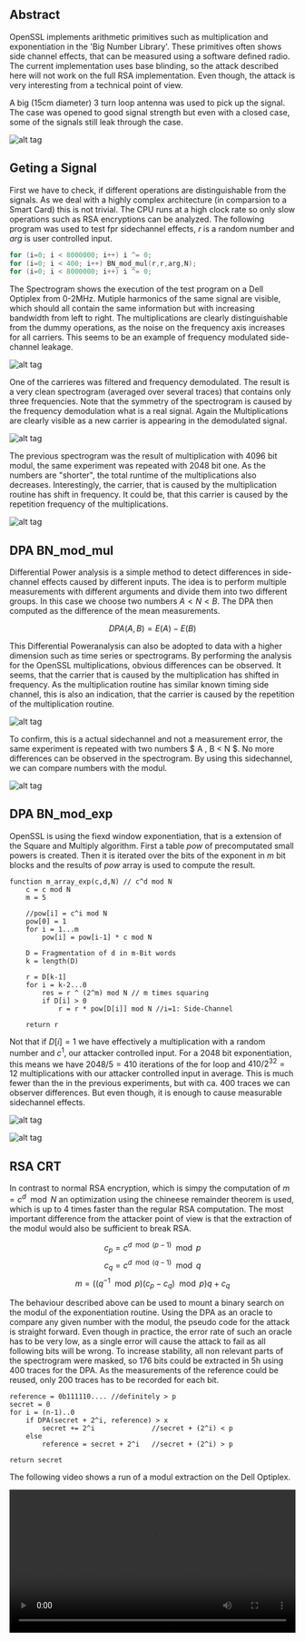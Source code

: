 ## Abstract
OpenSSL implements arithmetic primitives such as multiplication and exponentiation in the 'Big Number Library'.
These primitives often shows side channel effects, that can be measured using a software defined radio.
The current implementation uses base blinding, so the attack described here will not work on the full RSA implementation.
Even though, the attack is very interesting from a technical point of view.

A big (15cm diameter) 3 turn loop antenna was used to pick up the signal.
The case was opened to good signal strength but even with a closed case, some of the signals still leak through the case.

![alt tag](images/setup-pc.jpg)

## Geting a Signal
First we have to check, if different operations are distinguishable from the signals.
As we deal with a highly complex architecture (in comparsion to a Smart Card) this is not trivial.
The CPU runs at a high clock rate so only slow operations such as RSA encryptions can be analyzed.
The following program was used to test fpr sidechannel effects, $r$ is a random number and $arg$ is user controlled input.

```C
for (i=0; i < 8000000; i++) i ^= 0;
for (i=0; i < 400; i++) BN_mod_mul(r,r,arg,N);
for (i=0; i < 8000000; i++) i ^= 0;
```

The Spectrogram shows the execution of the test program on a Dell Optiplex from 0-2MHz.
Mutiple harmonics of the same signal are visible, which should all contain the same information but with increasing bandwidth from left to right.
The multiplications are clearly distinguishable from the dummy operations, as the noise on the frequency axis increases for all carriers.
This seems to be an example of frequency modulated side-channel leakage.

![alt tag](images/dell-mul-raw.jpg)

One of the carrieres was filtered and frequency demodulated.
The result is a very clean spectrogram (averaged over several traces) that contains only three frequencies.
Note that the symmetry of the spectrogram is caused by the frequency demodulation what is a real signal.
Again the Multiplications are clearly visible as a new carrier is appearing in the demodulated signal.

![alt tag](images/dell-mul-4096-mean.jpg)

The previous spectrogram was the result of multiplication with 4096 bit modul, the same experiment was repeated with 2048 bit one.
As the numbers are "shorter", the total runtime of the multiplications also decreases.
Interestingly, the carrier, that is caused by the multiplication routine has shift in frequency.
It could be, that this carrier is caused by the repetition frequency of the multiplications.

![alt tag](images/dell-mul-2048-mean.jpg)

## DPA BN_mod_mul

Differential Power analysis is a simple method to detect differences in side-channel effects caused by different inputs.
The idea is to perform multiple measurements with different arguments and divide them into two different groups.
In this case we choose two numbers $A < N < B$.
The DPA then computed as the difference of the mean measurements.

$$ DPA(A,B) = E(A)-E(B) $$

This Differential Poweranalysis can also be adopted to data with a higher dimension such as time series or spectrograms.
By performing the analysis for the OpenSSL multiplications, obvious differences can be observed.
It seems, that the carrier that is caused by the multiplication has shifted in frequency.
As the multiplication routine has similar known timing side channel, this is also an indication, that the carrier is caused by the repetition of the multiplication routine.

![alt tag](images/dell-mul-dpa-unequal.jpg)

To confirm, this is a actual sidechannel and not a measurement error, the same experiment is repeated with two numbers $ A , B < N $.
No more differences can be observed in the spectrogram.
By using this sidechannel, we can compare numbers with the modul.

![alt tag](images/dell-mul-dpa-equal.jpg)

## DPA BN_mod_exp

OpenSSL is using the fiexd window exponentiation, that is a extension of the Square and Multiply algorithm.
First a table $pow$ of precomputated small powers is created.
Then it is iterated over the bits of the exponent in $m$ bit blocks and the results of $pow$ array is used to compute the result.

```
function m_array_exp(c,d,N) // c^d mod N
    c = c mod N
    m = 5

    //pow[i] = c^i mod N
    pow[0] = 1
    for i = 1...m
        pow[i] = pow[i-1] * c mod N

    D = Fragmentation of d in m-Bit words
    k = length(D)

    r = D[k-1]
    for i = k-2...0
        res = r ^ (2^m) mod N // m times squaring
        if D[i] > 0
            r = r * pow[D[i]] mod N //i=1: Side-Channel

    return r
```

Not that if $D[i] = 1$ we have effectively a multiplication with a random number and $c ^ 1$, our attacker controlled input.
For a 2048 bit exponentiation, this means we have $2048/5 = 410$ iterations of the for loop and $410 / 2^{32} = 12$ multiplications with our attacker controlled input in average.
This is much fewer than the in the previous experiments, but with ca. 400 traces we can observer differences.
But even though, it is enough to cause measurable sidechannel effects.

![alt tag](images/dell-exp-unequal.jpg)

![alt tag](images/dell-exp-equal.jpg)

## RSA CRT
In contrast to normal RSA encryption, which is simpy the computation of $m = c ^ d \mod N$ an optimization using the chineese remainder theorem is used, which is up to 4 times faster than the regular RSA computation.
The most important difference from the attacker point of view is that the extraction of the modul would also be sufficient to break RSA.

$$ c_p = c^{d \mod (p-1)} \mod p $$
$$ c_q = c^{d \mod (q-1)} \mod q $$
$$ m = ( (q^{-1} \mod p) (c_p - c_q) \mod p)q + c_q $$

The behaviour described above can be used to mount a binary search on the modul of the exponentiation routine.
Using the DPA as an oracle to compare any given number with the modul, the pseudo code for the attack is straight forward.
Even though in practice, the error rate of such an oracle has to be very low, as a single error will cause the attack to fail as all following bits will be wrong.
To increase stability, all non relevant parts of the spectrogram were masked, so 176 bits could be extracted in 5h using 400 traces for the DPA.
As the measurements of the reference could be reused, only 200 traces has to be recorded for each bit.


```
reference = 0b111110.... //definitely > p
secret = 0
for i = (n-1)..0
    if DPA(secret + 2^i, reference) > x
        secret += 2^i              //secret + (2^i) < p
    else
        reference = secret + 2^i   //secret + (2^i) > p

return secret
```

The following video shows a run of a modul extraction on the Dell Optiplex.

<video width="100%" controls>
  <source src="vid/crt-extract.mp4" type="video/mp4">
  Your browser does not support the video tag.
</video>


